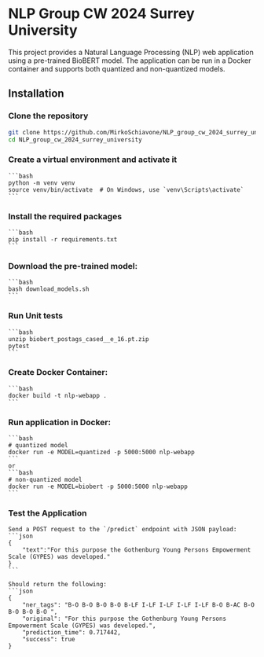 # NLP Group CW 2024 Surrey University

This project provides a Natural Language Processing (NLP) web application using a pre-trained BioBERT model. The application can be run in a Docker container and supports both quantized and non-quantized models.

## Installation

### Clone the repository
```bash
git clone https://github.com/MirkoSchiavone/NLP_group_cw_2024_surrey_university.git
cd NLP_group_cw_2024_surrey_university
```

### Create a virtual environment and activate it
    ```bash
    python -m venv venv
    source venv/bin/activate  # On Windows, use `venv\Scripts\activate`
    ```

### Install the required packages
    ```bash
    pip install -r requirements.txt
    ```

### Download the pre-trained model:
    ```bash
    bash download_models.sh
    ```

### Run Unit tests
    ```bash
    unzip biobert_postags_cased__e_16.pt.zip
    pytest
    ```

### Create Docker Container:
    ```bash
    docker build -t nlp-webapp .
    ```

### Run application in Docker:
    ```bash
    # quantized model
    docker run -e MODEL=quantized -p 5000:5000 nlp-webapp
    ```
    or
    ```bash
    # non-quantized model
    docker run -e MODEL=biobert -p 5000:5000 nlp-webapp
    ```

### Test the Application
    Send a POST request to the `/predict` endpoint with JSON payload:
    ```json
    {
        "text":"For this purpose the Gothenburg Young Persons Empowerment Scale (GYPES) was developed."
    }
    ```

    Should return the following:
    ```json
    {
        "ner_tags": "B-O B-O B-O B-O B-LF I-LF I-LF I-LF I-LF B-O B-AC B-O B-O B-O B-O ",
        "original": "For this purpose the Gothenburg Young Persons Empowerment Scale (GYPES) was developed.",
        "prediction_time": 0.717442,
        "success": true
    }
